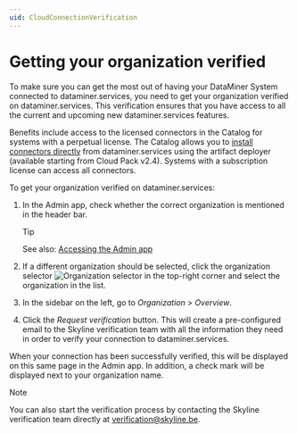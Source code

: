 ```yaml
---
uid: CloudConnectionVerification
---
```


# Getting your organization verified

To make sure you can get the most out of having your DataMiner System connected to dataminer.services, you need to get your organization verified on dataminer.services. This verification ensures that you have access to all the current and upcoming new dataminer.services features.

Benefits include access to the licensed connectors in the Catalog for systems with a perpetual license. The Catalog allows you to [install connectors directly](xref:Deploying_a_catalog_item) from dataminer.services using the artifact deployer (available starting from Cloud Pack v2.4). Systems with a subscription license can access all connectors.

To get your organization verified on dataminer.services:

1. In the Admin app, check whether the correct organization is mentioned in the header bar.

   > [!TIP]
   > See also: [Accessing the Admin app](xref:Accessing_the_Admin_app)

1. If a different organization should be selected, click the organization selector ![Organization selector](~/user-guide/images/Cloud_Admin_Selector_icon.png) in the top-right corner and select the organization in the list.

1. In the sidebar on the left, go to *Organization* > *Overview*.

1. Click the *Request verification* button. This will create a pre-configured email to the Skyline verification team with all the information they need in order to verify your connection to dataminer.services.

When your connection has been successfully verified, this will be displayed on this same page in the Admin app. In addition, a check mark will be displayed next to your organization name.

> [!NOTE]
> You can also start the verification process by contacting the Skyline verification team directly at [verification@skyline.be](mailto:verification@skyline.be).
